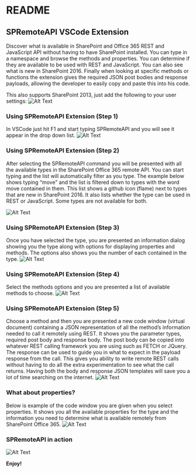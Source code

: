 # README
## SPRemoteAPI VSCode Extension 
 Discover what is available in SharePoint and Office 365 REST and JavaScript API without having to have SharePoint installed. You can type in a namespace and browse the methods and properties. You can determine if they are available to be used with REST and JavaScript. You can also see what is new in SharePoint 2016. Finally when looking at specific methods or functions the extension gives the required JSON post bodies and response payloads, allowing the developer to easily copy and paste this into his code. 
 
 This also supports SharePoint 2013, just add the following to your user settings:
 ![Alt Text](https://c2.staticflickr.com/8/7535/27458815184_30d13313c6_o.png)

### Using SPRemoteAPI Extension (Step 1)
In VSCode just hit F1 and start typing SPRemoteAPI and you will see it appear in the drop down list.
![Alt Text](https://c2.staticflickr.com/8/7631/28047195465_b8a1b7d59d_o.png)

### Using SPRemoteAPI Extension (Step 2)
After selecting the SPRemoteAPI command you will be presented with all the available types in the SharePoint Office 365 remote API. You can start typing and the list will automatically filter as you type. The example below shows typing “move” and the list is filtered down to types with the word move contained in them. This list shows a github icon (flame) next to types that are new in SharePoint 2016. It also lists whether the type can be used in REST or JavaScript. Some types are not available for both.

![Alt Text](https://c2.staticflickr.com/8/7117/27433483154_a2c1cae464_b.jpg)

### Using SPRemoteAPI Extension (Step 3)
Once you have selected the type, you are presented an information dialog showing you the type along with options for displaying properties and methods. The options also shows you the number of each contained in the type. 
![Alt Text](https://c2.staticflickr.com/8/7334/28047195335_1eaf28fdd8_b.jpg)

### Using SPRemoteAPI Extension (Step 4)
Select the methods options and you are presented a list of available methods to choose.
![Alt Text](https://c2.staticflickr.com/8/7390/28047195515_d8e37fb564_o.png)

### Using SPRemoteAPI Extension (Step 5)
Choose a method and then you are presented a new code window (virtual document) containing a JSON representation of all the method’s information needed to call it remotely using REST. It shows you the parameter types, required post body and response body. The post body can be copied into whatever REST calling framework you are using such as FETCH or JQuery. The response can be used to guide you in what to expect in the payload response from the call. This gives you ability to write remote REST calls without having to do all the extra experimentation to see what the call returns. Having both the body and response JSON templates will save you a lot of time searching on the internet.
![Alt Text](https://c2.staticflickr.com/8/7336/27969723211_275dfeb3a5_b.jpg)

### What about properties?
Below is example of the code window you are given when you select properties. It shows you all the available properties for the type and the information you need to determine what is available remotely from SharePoint Office 365.
![Alt Text](https://c2.staticflickr.com/8/7436/27969745441_2a79474539_b.jpg)

### SPRemoteAPI in action
![Alt Text](https://github.com/SteveCurran/vscode-spremoteapi/master/src/screenshots/spremoteapi.gif)

**Enjoy!**
